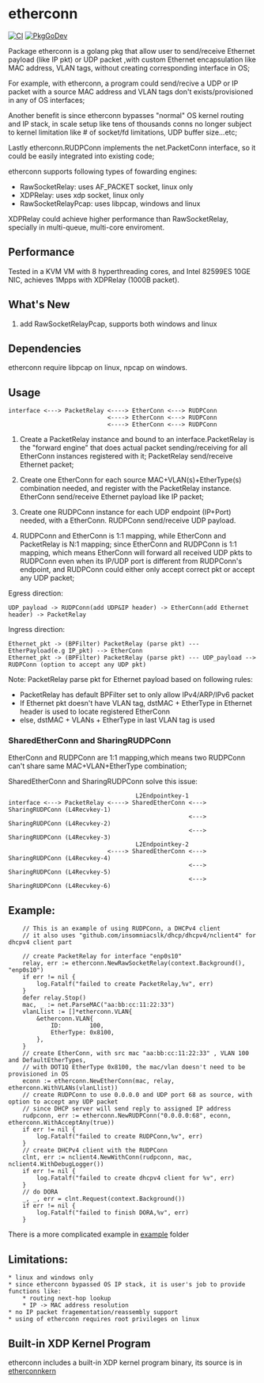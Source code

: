 # etherconn
[![CI](https://github.com/hujun-open/etherconn/actions/workflows/main.yml/badge.svg)](https://github.com/hujun-open/etherconn/actions/workflows/main.yml)
[![PkgGoDev](https://pkg.go.dev/badge/github.com/hujun-open/etherconn)](https://pkg.go.dev/github.com/hujun-open/etherconn)

Package etherconn is a golang pkg that allow user to send/receive Ethernet
payload (like IP pkt) or UDP packet ,with custom Ethernet encapsulation like
MAC address, VLAN tags, without creating corresponding interface in OS;

For example, with etherconn, a program could send/recive a UDP or IP packet
with a source MAC address and VLAN tags don't exists/provisioned in any of OS
interfaces;

Another benefit is since etherconn bypasses "normal" OS kernel routing and
IP stack, in scale setup like tens of thousands conns no longer subject to
kernel limitation like # of socket/fd limitations, UDP buffer size...etc;

Lastly etherconn.RUDPConn implements the net.PacketConn interface,
so it could be easily integrated into existing code;

etherconn supports following types of fowarding engines:

* RawSocketRelay: uses AF_PACKET socket, linux only
* XDPRelay: uses xdp socket, linux only
* RawSocketRelayPcap: uses libpcap, windows and linux


XDPRelay could achieve higher performance than RawSocketRelay, specially in multi-queue, multi-core enviroment.

## Performance
Tested in a KVM VM with 8 hyperthreading cores, and Intel 82599ES 10GE NIC, achieves 1Mpps with XDPRelay (1000B packet).

## What's New

1. add RawSocketRelayPcap, supports both windows and linux


## Dependencies 
etherconn require libpcap on linux, npcap on windows.

## Usage

	interface <---> PacketRelay <----> EtherConn <---> RUDPConn
	                            <----> EtherConn <---> RUDPConn
	                            <----> EtherConn <---> RUDPConn

1. Create a PacketRelay instance and bound to an interface.PacketRelay is the
"forward engine" that does actual packet sending/receiving for all EtherConn
instances registered with it; PacketRelay send/receive Ethernet packet;

2. Create one EtherConn for each source MAC+VLAN(s)+EtherType(s) combination needed,
and register with the PacketRelay instance. EtherConn send/receive Ethernet
payload like IP packet;

3. Create one RUDPConn instance for each UDP endpoint (IP+Port) needed, with a
EtherConn. RUDPConn send/receive UDP payload.

4. RUDPConn and EtherConn is 1:1 mapping, while EtherConn and PacketRelay is
N:1 mapping; since EtherConn and RUDPConn is 1:1 mapping, which means EtherConn
will forward all received UDP pkts to RUDPConn even when its IP/UDP port is
different from RUDPConn's endpoint, and RUDPConn could either only accept correct
pkt or accept any UDP packet;

Egress direction:

	UDP_payload -> RUDPConn(add UDP&IP header) -> EtherConn(add Ethernet header) -> PacketRelay

Ingress direction:

	Ethernet_pkt -> (BPFilter) PacketRelay (parse pkt) --- EtherPayload(e.g IP_pkt) --> EtherConn
	Ethernet_pkt -> (BPFilter) PacketRelay (parse pkt) --- UDP_payload --> RUDPConn (option to accept any UDP pkt)

Note: PacketRelay parse pkt for Ethernet payload based on following rules:
* PacketRelay has default BPFilter set to only allow IPv4/ARP/IPv6 packet
* If Ethernet pkt doesn't have VLAN tag, dstMAC + EtherType in Ethernet header is used to locate registered EtherConn
* else, dstMAC + VLANs +  EtherType in last VLAN tag is used

### SharedEtherConn and SharingRUDPConn
EtherConn and RUDPConn are 1:1 mapping,which means two RUDPConn can't share same MAC+VLAN+EtherType combination;

SharedEtherConn and SharingRUDPConn solve this issue:

	                                    L2Endpointkey-1
	interface <---> PacketRelay <----> SharedEtherConn <---> SharingRUDPConn (L4Recvkey-1)
	                                                   <---> SharingRUDPConn (L4Recvkey-2)
	                                                   <---> SharingRUDPConn (L4Recvkey-3)
	                                    L2Endpointkey-2
	                            <----> SharedEtherConn <---> SharingRUDPConn (L4Recvkey-4)
	                                                   <---> SharingRUDPConn (L4Recvkey-5)
	                                                   <---> SharingRUDPConn (L4Recvkey-6)


## Example:
```
	// This is an example of using RUDPConn, a DHCPv4 client
	// it also uses "github.com/insomniacslk/dhcp/dhcpv4/nclient4" for dhcpv4 client part

	// create PacketRelay for interface "enp0s10"
	relay, err := etherconn.NewRawSocketRelay(context.Background(), "enp0s10")
	if err != nil {
		log.Fatalf("failed to create PacketRelay,%v", err)
	}
	defer relay.Stop()
	mac, _ := net.ParseMAC("aa:bb:cc:11:22:33")
	vlanLlist := []*etherconn.VLAN{
		&etherconn.VLAN{
			ID:        100,
			EtherType: 0x8100,
		},
	}
	// create EtherConn, with src mac "aa:bb:cc:11:22:33" , VLAN 100 and DefaultEtherTypes,
	// with DOT1Q EtherType 0x8100, the mac/vlan doesn't need to be provisioned in OS
	econn := etherconn.NewEtherConn(mac, relay, etherconn.WithVLANs(vlanLlist))
	// create RUDPConn to use 0.0.0.0 and UDP port 68 as source, with option to accept any UDP packet
	// since DHCP server will send reply to assigned IP address
	rudpconn, err := etherconn.NewRUDPConn("0.0.0.0:68", econn, etherconn.WithAcceptAny(true))
	if err != nil {
		log.Fatalf("failed to create RUDPConn,%v", err)
	}
	// create DHCPv4 client with the RUDPConn
	clnt, err := nclient4.NewWithConn(rudpconn, mac, nclient4.WithDebugLogger())
	if err != nil {
		log.Fatalf("failed to create dhcpv4 client for %v", err)
	}
	// do DORA
	_, _, err = clnt.Request(context.Background())
	if err != nil {
		log.Fatalf("failed to finish DORA,%v", err)
	}
```

There is a more complicated example in [example](/example/) folder

## Limitations:

	* linux and windows only
	* since etherconn bypassed OS IP stack, it is user's job to provide functions like:
	    * routing next-hop lookup
	    * IP -> MAC address resolution
	* no IP packet fragementation/reassembly support
	* using of etherconn requires root privileges on linux

## Built-in XDP Kernel Program
etherconn includes a built-in XDP kernel program binary, its source is in [etherconnkern](https://github.com/hujun-open/etherconnkern)